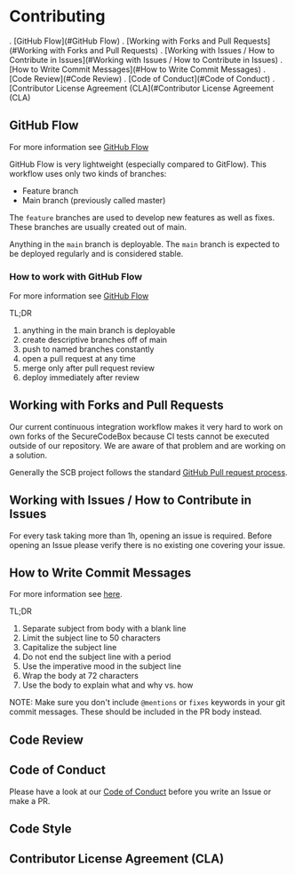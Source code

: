 # Contributing

. [GitHub Flow](#GitHub Flow)
. [Working with Forks and Pull Requests](#Working with Forks and Pull Requests)
. [Working with Issues / How to Contribute in Issues](#Working with Issues / How to Contribute in Issues)
. [How to Write Commit Messages](#How to Write Commit Messages)
. [Code Review](#Code Review)
. [Code of Conduct](#Code of Conduct)
. [Contributor License Agreement (CLA](#Contributor License Agreement (CLA)

## GitHub Flow

For more information see [GitHub Flow](https://githubflow.github.io/)

GitHub Flow is very lightweight (especially compared to GitFlow).
This workflow uses only two kinds of branches:

- Feature branch
- Main branch (previously called master)

The `feature` branches are used to develop new features as well as fixes.
These branches are usually created out of main.

Anything in the `main` branch is deployable.
The `main` branch is expected to be deployed regularly and is considered stable.

### How to work with GitHub Flow

For more information see [GitHub Flow](https://githubflow.github.io/)

TL;DR

1. anything in the main branch is deployable
2. create descriptive branches off of main
3. push to named branches constantly
4. open a pull request at any time
5. merge only after pull request review
6. deploy immediately after review

## Working with Forks and Pull Requests

Our current continuous integration workflow makes it very hard to work on own forks of the SecureCodeBox because CI tests cannot be executed outside of our repository. We are aware of that problem and are working on a solution.

Generally the SCB project follows the standard [GitHub Pull request process](https://docs.github.com/en/github/collaborating-with-issues-and-pull-requests/about-pull-requests).

## Working with Issues / How to Contribute in Issues

For every task taking more than 1h, opening an issue is required.
Before opening an Issue please verify there is no existing one covering your issue.

## How to Write Commit Messages

For more information see [here](https://chris.beams.io/posts/git-commit/).

TL;DR

1. Separate subject from body with a blank line
2. Limit the subject line to 50 characters
3. Capitalize the subject line
4. Do not end the subject line with a period
5. Use the imperative mood in the subject line
6. Wrap the body at 72 characters
7. Use the body to explain what and why vs. how

NOTE: Make sure you don't include `@mentions` or `fixes` keywords in your git commit messages. These should be included in the PR body instead.

## Code Review

## Code of Conduct

Please have a look at our [Code of Conduct](./CODE_OF_CONDUCT.md) before you write an Issue or make a PR.

## Code Style

## Contributor License Agreement (CLA)


